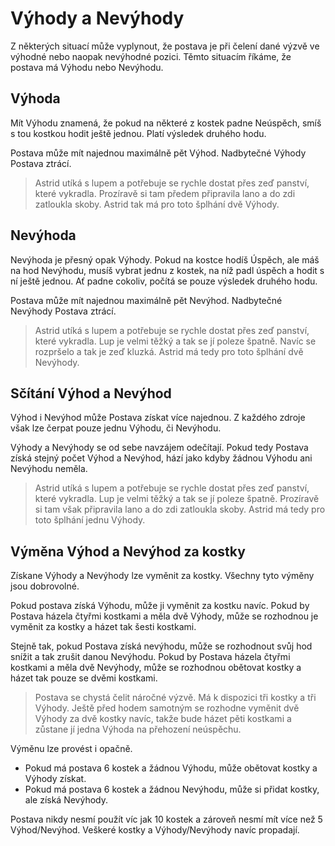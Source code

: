# Výhody a Nevýhody

Z některých situací může vyplynout, že postava je při čelení dané výzvě ve výhodné nebo naopak nevýhodné pozici.
Těmto situacím říkáme, že postava má Výhodu nebo Nevýhodu.

## Výhoda
Mít Výhodu znamená, že pokud na některé z kostek padne Neúspěch, smíš s tou kostkou hodit ještě jednou. Platí výsledek druhého hodu.

Postava může mít najednou maximálně pět Výhod. Nadbytečné Výhody Postava ztrácí.

> Astrid utíká s lupem a potřebuje se rychle dostat přes zeď panství, které vykradla. Prozíravě si tam předem připravila lano a do zdi zatloukla skoby. Astrid tak má pro toto šplhání dvě Výhody.

## Nevýhoda
Nevýhoda je přesný opak Výhody. Pokud na kostce hodíš Úspěch, ale máš na hod Nevýhodu, musíš vybrat jednu z kostek, na níž padl úspěch a hodit s ní ještě jednou.
Ať padne cokoliv, počítá se pouze výsledek druhého hodu.

Postava může mít najednou maximálně pět Nevýhod. Nadbytečné Nevýhody Postava ztrácí.

> Astrid utíká s lupem a potřebuje se rychle dostat přes zeď panství, které vykradla. Lup je velmi těžký a tak se jí poleze špatně. Navíc se rozpršelo a tak je zeď kluzká. Astrid má tedy pro toto šplhání dvě Nevýhody.

## Sčítání Výhod a Nevýhod
Výhod i Nevýhod může Postava získat více najednou. Z každého zdroje však lze čerpat pouze jednu Výhodu, či Nevýhodu.

Výhody a Nevýhody se od sebe navzájem odečítají. Pokud tedy Postava získá stejný počet Výhod a Nevýhod, hází jako kdyby žádnou Výhodu ani Nevýhodu neměla.

> Astrid utíká s lupem a potřebuje se rychle dostat přes zeď panství, které vykradla. Lup je velmi těžký a tak se jí poleze špatně. Prozíravě si tam však připravila lano a do zdi zatloukla skoby. Astrid má tedy pro toto šplhání jednu Výhody.

## Výměna Výhod a Nevýhod za kostky
Získane Výhody a Nevýhody lze vyměnit za kostky. Všechny tyto výměny jsou dobrovolné.

Pokud postava získá Výhodu, může ji vyměnit za kostku navíc. Pokud by Postava házela čtyřmi kostkami
a měla dvě Výhody, může se rozhodnou je vyměnit za kostky a házet tak šesti kostkami.

Stejně tak, pokud Postava získá nevýhodu, může se rozhodnout svůj hod snížit a tak zrušit danou Nevýhodu.
Pokud by Postava házela čtyřmi kostkami a měla dvě Nevýhody, může se rozhodnou obětovat kostky a házet tak pouze se dvěmi kostkami.

> Postava se chystá čelit náročné výzvě. Má k dispozici tři kostky a tři Výhody. Ještě před hodem
> samotným se rozhodne vyměnit dvě Výhody za dvě kostky navíc, takže bude házet pěti kostkami
> a zůstane jí jedna Výhoda na přehození neúspěchu.

Výměnu lze provést i opačně.

- Pokud má postava 6 kostek a žádnou Výhodu, může obětovat kostky a Výhody získat.
- Pokud má postava 6 kostek a žádnou Nevýhodu, může si přidat kostky, ale získá Nevýhody.

Postava nikdy nesmí použít víc jak 10 kostek a zároveň nesmí mít více než 5 Výhod/Nevýhod.
Veškeré kostky a Výhody/Nevýhody navíc propadají.
